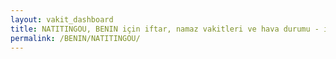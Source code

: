 ```yaml
---
layout: vakit_dashboard
title: NATITINGOU, BENIN için iftar, namaz vakitleri ve hava durumu - ilçe/eyalet seç
permalink: /BENIN/NATITINGOU/
---
```


<script type="text/javascript">
  var GLOBAL_COUNTRY = 'BENIN';
  var GLOBAL_CITY = 'NATITINGOU';
  var GLOBAL_STATE = '';
  var lat = 72;
  var lon = 21;
</script>
